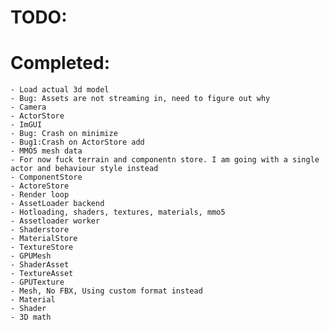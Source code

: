 # TODO:
	
# Completed:
	- Load actual 3d model
	- Bug: Assets are not streaming in, need to figure out why
	- Camera
	- ActorStore
	- ImGUI
	- Bug: Crash on minimize
	- Bug1:Crash on ActorStore add 
	- MMO5 mesh data
	- For now fuck terrain and componentn store. I am going with a single actor and behaviour style instead
	- ComponentStore
	- ActoreStore
	- Render loop
	- AssetLoader backend
	- Hotloading, shaders, textures, materials, mmo5
	- Assetloader worker
	- Shaderstore
	- MaterialStore
	- TextureStore
	- GPUMesh
	- ShaderAsset
	- TextureAsset
	- GPUTexture
	- Mesh, No FBX, Using custom format instead
	- Material
	- Shader
	- 3D math